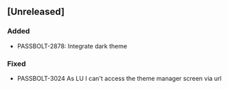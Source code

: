 ## [Unreleased]
### Added
- PASSBOLT-2878: Integrate dark theme

### Fixed
- PASSBOLT-3024 As LU I can't access the theme manager screen via url

